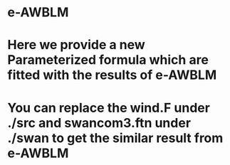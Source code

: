 # e-AWBLM
# Here we provide a new Parameterized formula which are fitted with the results of e-AWBLM
# You can replace the wind.F under ./src and swancom3.ftn under ./swan to get the similar result from e-AWBLM
